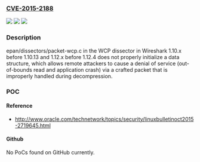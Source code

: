 ### [CVE-2015-2188](https://cve.mitre.org/cgi-bin/cvename.cgi?name=CVE-2015-2188)
![](https://img.shields.io/static/v1?label=Product&message=n%2Fa&color=blue)
![](https://img.shields.io/static/v1?label=Version&message=n%2Fa&color=blue)
![](https://img.shields.io/static/v1?label=Vulnerability&message=n%2Fa&color=brighgreen)

### Description

epan/dissectors/packet-wcp.c in the WCP dissector in Wireshark 1.10.x before 1.10.13 and 1.12.x before 1.12.4 does not properly initialize a data structure, which allows remote attackers to cause a denial of service (out-of-bounds read and application crash) via a crafted packet that is improperly handled during decompression.

### POC

#### Reference
- http://www.oracle.com/technetwork/topics/security/linuxbulletinoct2015-2719645.html

#### Github
No PoCs found on GitHub currently.

